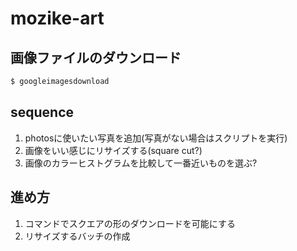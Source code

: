 # mozike-art

## 画像ファイルのダウンロード
```sh
$ googleimagesdownload
```

## sequence
1. photosに使いたい写真を追加(写真がない場合はスクリプトを実行)
2. 画像をいい感じにリサイズする(square cut?)
3. 画像のカラーヒストグラムを比較して一番近いものを選ぶ?

## 進め方
1. コマンドでスクエアの形のダウンロードを可能にする
2. リサイズするバッチの作成

